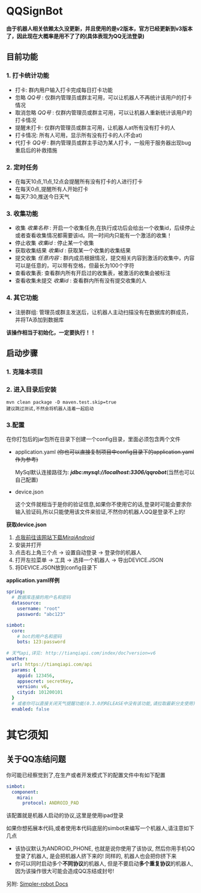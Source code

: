# QQSignBot

**由于机器人相关依赖太久没更新，并且使用的是v2版本，官方已经更新到v3版本了，因此现在大概率是用不了了的(具体表现为QQ无法登录)**

## 目前功能

### 1. 打卡统计功能

- 打卡: 群内用户输入打卡完成每日打卡功能
- 忽略 *QQ号* : 仅群内管理员或群主可用，可以让机器人不再统计该用户的打卡情况
- 取消忽略 *QQ号* :  仅群内管理员或群主可用，可以让机器人重新统计该用户的打卡情况
- 提醒未打卡: 仅群内管理员或群主可用，让机器人at所有没有打卡的人
- 打卡情况: 所有人可用，显示所有没有打卡的人(不会at)
- 代打卡 *QQ号* : 群内管理员或群主手动为某人打卡，一般用于服务器出现bug重启后的补救措施 

### 2. 定时任务

- 在每天10点,11点,12点会提醒所有没有打卡的人进行打卡
- 在每天0点,提醒所有人开始打卡
- 每天7:30,推送今日天气

### 3. 收集功能

- 收集 *收集名称* : 开启一个收集任务,在执行成功后会给出一个收集id，后续停止或者查看收集情况都需要该id。同一时间内只能有一个激活的收集！
- 停止收集 *收集id* : 停止某一个收集
- 获取收集结果 *收集id* : 获取某一个收集的收集结果
- 提交收集 *任意内容* : 群内成员根据情况，提交相关内容到激活的收集中，内容可以是任意的，可以带有空格，但最长为100个字符
- 查看收集表: 查看群内所有开启过的收集表，被激活的收集会被标注
- 查看收集未提交 *收集id* : 查看群内所有没有提交收集的人

### 4. 其它功能

- 注册群组: 管理员或群主发送后，让机器人主动扫描没有在数据库的群成员，并将TA添加到数据库

**该操作相当于初始化，一定要执行！！**

## 启动步骤

### 1. 克隆本项目

### 2. 进入目录后安装

```text
mvn clean package -D maven.test.skip=true
建议跳过测试,不然会将机器人连着一起启动
```

### 3.配置

在你打包后的jar包所在目录下创建一个config目录，里面必须包含两个文件

- application.yaml ~~(你也可以直接复制项目中config目录下的application.yaml作为参考)~~

  MySql默认连接路径为: ***jdbc:mysql://localhost:3306/qqrobot***(当然也可以自己配置)

- device.json

  这个文件就相当于是你的验证信息,如果你不使用它的话,登录时可能会要求你输入验证码,所以只能使用该文件来验证,不然你的机器人QQ是登录不上的!



**获取device.json**

 1. [点我前往该网站下载*MiraiAndroid*](https://mirai.mamoe.net/topic/223/%E6%97%A0%E6%B3%95%E7%99%BB%E5%BD%95%E7%9A%84%E4%B8%B4%E6%97%B6%E5%A4%84%E7%90%86%E6%96%B9%E6%A1%88)
 2. 安装并打开
 3. 点击右上角三个点 -> 设置自动登录 -> 登录你的机器人
 4. 打开左拉菜单 -> 工具 -> 选择一个机器人 -> 导出DEVICE.JSON
 5. 将DEVICE.JSON放到config目录下





**application.yaml样例**

```yaml
spring:
  # 数据库连接的用户名和密码
  datasource:
    username: "root"
    password: "abc123"

simbot:
  core:
    # bot的用户名和密码
    bots: 123:password
    
# 天气api,详见: http://tianqiapi.com/index/doc?version=v6
weather:
  url: https://tianqiapi.com/api
  params: {
    appid: 123456,
    appsecret: secretKey,
    version: v6,
    cityid: 101200101
  }
  # 或者你可以直接关闭天气提醒功能(0.3.0的RELEASE中没有该功能,请拉取最新分支使用)
  enabled: false
```

# 其它须知
## 关于QQ冻结问题
你可能已经察觉到了,在生产或者开发模式下的配置文件中有如下配置
```yaml
simbot:
  component:
    mirai:
      protocol: ANDROID_PAD
```
该配置就是机器人启动的协议,这里是使用ipad登录

如果你想拓展本代码,或者使用本代码底层的simbot来编写一个机器人,请注意如下几点

- 该协议默认为ANDROID_PHONE, 也就是说你使用了该协议, 然后你用手机QQ登录了机器人, 是会把机器人挤下来的! 同样的, 机器人也会把你挤下来
- 你可以同时启动多个**不同协议**的机器人, 但是不要启动**多个重复协议**的机器人, 因为该操作很大可能会造成QQ冻结或封号!

另附: [Simpler-robot Docs](https://www.yuque.com/simpler-robot/simpler-robot-doc/wyt74o)
